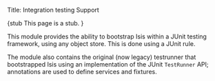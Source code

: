 Title: Integration testing Support

{stub
This page is a stub.
}

This module provides the ability to bootstrap Isis within a JUnit testing framework, using any object store.  This is done using a JUnit rule.

The module also contains the original (now legacy) testrunner that bootstrapped Isis using an implementation of the JUnit `TestRunner` API; annotations are used to define services and fixtures.
